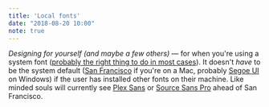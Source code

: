 ```yaml
---
title: 'Local fonts'
date: "2018-08-20 10:00"
note: true
---
```


_Designing for yourself (and maybe a few others)_ — for when you're using a system font ([probably the right thing to do in most cases](https://mrmrs.cc/writing/2016/03/17/webfonts/)). It doesn't _have_ to be the system default ([San Francisco](https://en.wikipedia.org/wiki/San_Francisco_(sans-serif_typeface)) if you're on a Mac, probably [Segoe UI](https://en.wikipedia.org/wiki/Segoe#Segoe_UI) on Windows) if the user has installed other fonts on their machine. Like minded souls will currently see [Plex Sans](https://en.wikipedia.org/wiki/IBM_Plex) or [Source Sans Pro](https://en.wikipedia.org/wiki/Source_Sans_Pro) ahead of San Francisco.
